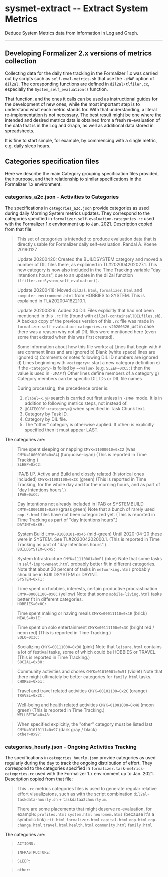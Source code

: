 # sysmet-extract -- Extract System Metrics

Deduce System Metrics data from information in Log and Graph.

---

## Developing Formalizer 2.x versions of metrics collection

Collecting data for the daily time tracking in the Formalizer 1.x was carried out by scripts such as `self-eval-metrics.sh` that use the `-zMAP` option of `dil2al`. The coresponding functions are defined in `dil2al/tlfiler.cc`, especially the `System_self_evaluation()` function.

That function, and the ones it calls can be used as instructional guides for the development of new ones, while the most important step is to understand what each metric stands for. With that understanding, a literal re-implementation is not necessary. The best result might be one where the intended and desired metrics data is obtained from a fresh re-evaluation of the data that is in the Log and Graph, as well as additional data stored in spreadsheets.

It is fine to start simple, for example, by commencing with a single metric, e.g. daily sleep hours.

## Categories specification files

Here we describe the main Category grouping specification files provided, their purpose, and their relationship to similar specifications in the Formalizer 1.x environment.

### categories_a2c.json - Activities to Categories

The specifications in `categories_a2c.json` provide categories as used during daily Morning System metrics updates. They correspond to the categories specified in `formalizer.self-evaluation-categories.rc` used with the Formalizer 1.x environment up to Jan. 2021. Description copied from that file:

> This set of categories is intended to produce evaluation data
> that is directly usable for Formalizer daily self-evaluation.
> Randal A. Koene 20190127
>
> Update 20200420: Created the BUILDSYSTEM category and moved a
> number of DIL files there, as explained in TL#202004202027.1.
> This new category is now also included in the Time Tracking
> variable "day Intentions hours", due to an update in the
> dil2al function `tlfilter.cc:System_self_evaluation()`.
>
> Update 20200418: Moved `dil2al.html`, `formalizer.html` and
> `computer-environment.html` from HOBBIES to SYSTEM. This is explained in
> TL#202004182210.1.
>
> Update 20200326: Added 24 DIL Files explicitly that had not
> been mentioned in this `.rc` file (found with `dil2al-containsallDILfiles.sh`).
> A backup copy of the previous version of this `.rc` file was
> made in `formalizer.self-evaluation-categories.rc-v20200326` just
> in case there was a reason why not all DIL files were mentioned
> here (even some that existed when this was first created).
>
> Some information about how this file works:
> a) Lines that begin with `#` are comment lines and are ignored
> b) Blank (white space) lines are ignored
> c) Comments or notes following DIL ID numbers are ignored
> d) Lines beginning with `<category>`: start a new category definition
> e) If the `<category>` is folled by `=<value>` (e.g. `SLEEP=0xC5:`) then the value is used in `-zMAP`
> f) Other lines define members of a category
> g) Category members can be specific DIL IDs or DIL file names
>
> During processing, the precedence order is:
>
> 1. `@label=x.y@` search is carried out first unless in `-zMAP` mode.
>    It is in addition to following metrics steps, not instead of.
> 2. `@CATEGORY:<category>@` when specified in Task Chunk text.
> 3. Category by Task ID.
> 4. Category by DIL file.
> 5. The "other" category is otherwise applied.
>    If other: is explicitly specified then it must appear LAST.

The categories are:

> Time spent sleeping or napping `CMYK=11000010=0xC2` (was `CMYK=10000100=0x84`) (turquoise-cyan)
> (This is reported in Time Tracking.)  
`SLEEP=0xC2:`

> IPA/B I.P. Active and Build and closely related (historical ones included) `CMYK=11001100=0xCC` (green)
> (This is reported in Time Tracking, for the whole day and for the morning hours, and as part of "day Intentions hours".)  
`IPAB=0xCC:`

> Day Intentions not already included in IPAB or SYSTEMBUILD `CMYK=10001001=0x89` (grass green)
> Note that a bunch of rarely used `oop-*.html` files have not been categorized yet.
> (This is reported in Time Tracking as part of "day Intentions hours".)  
`DAYINT=0x89:`

> System Build `CMYK=01000101=0x45` (mid-green)
> Until 2020-04-20 these were in SYSTEM. See TL#202004202000.1.
> (This is reported in Time Tracking as part of "day Intentions hours".)  
`BUILDSYSTEM=0x45:`

> System Infrastructure `CMYK=11110001=0xF1` (blue)
> Note that some tasks in `self-improvement.html` probably better fit in different categories.
> Note that about 20 percent of tasks in `networking.html` probably should be in BUILDSYSTEM or DAYINT.  
`SYSTEM=0xF1:`

> Time spent on hobbies, interests, certain productive procrastination `CMYK=00001100=0x0C` (yellow)
> Note that some `mobile-living.html` tasks better fit in different categories.  
`HOBBIES=0x0C:`

> Time spent making or having meals `CMYK=00011110=0x1E` (brick)  
`MEALS=0x1E:`

> Time spent on solo entertainment `CMYK=00111100=0x3C` (bright red / neon red)
> (This is reported in Time Tracking.)  
`SOLO=0x3C:`

> Socializing `CMYK=00111000=0x38` (pink)
> Note that `leisure.html` contains a lot of festival tasks, some of which could be HOBBIES or TRAVEL.
> (This is reported in Time Tracking.)  
`SOCIAL=0x38:`

> Community activities and chores `CMYK=01010001=0x51` (violet)
> Note that there might ultimately be better categories for `family.html` tasks.  
`CHORES=0x51:`

> Travel and travel related activities `CMYK=00101100=0x2C` (orange)  
`TRAVEL=0x2C:`

> Well-being and health related activities `CMYK=01001000=0x48` (moon green)
> (This is reported in Time Tracking.)  
`WELLBEING=0x48:`

> When specified explicitly, the "other" category must be listed last `CMYK=01010111=0x97` (dark gray / black)  
`other=0x97:`

### categories_hourly.json - Ongoing Activities Tracking

The specifications in `categories_hourly.json` provide categories as used regularly during the day to track the ongoing distribution of effort. They correspond to the categories specified in `formalizer.task-metrics-categories.rc` used with the Formalizer 1.x environment up to Jan. 2021. Description copied from that file:

> This `.rc` metrics categories files is used to generate regular
> relative effort visualizatons, such as with the script
> combination `dil2al-taskdata-hourly.sh` + `taskdataa2chourly.m`.
>
> There are some placements that might deserve re-evaluation,
> for example:
>   `profiles.html`
>   `system.html`
>   `neuromem.html` (because it's a symbolic link)
>   `rtt.html`
>   `formalizer.html`
>   `capital.html`
>   `oop.html`
>   `oop-change.html`
>   `travel.html`
>   `health.html`
>   `community.html`
>   `family.html`

The categories are:

>  
> `ACTIONS:`

>  
> `INFRASTRUCTURE:`

>  
> `SLEEP:`

>  
> `other:`
